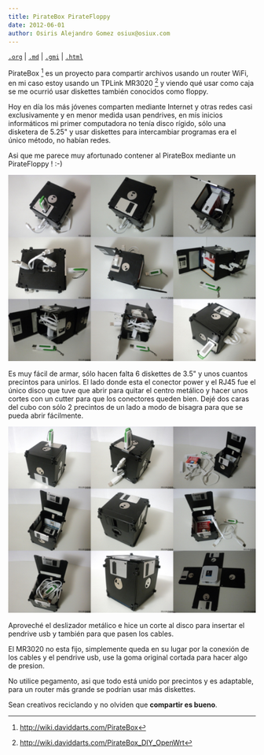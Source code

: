```yaml
---
title: PirateBox PirateFloppy
date: 2012-06-01
author: Osiris Alejandro Gomez osiux@osiux.com
---
```


[`.org`](https://gitlab.com/osiux/osiux.gitlab.io/-/raw/master/2012-06-01-pirate-box-floppy-disk.org) |
[`.md`](https://gitlab.com/osiux/osiux.gitlab.io/-/raw/master/2012-06-01-pirate-box-floppy-disk.md) |
[`.gmi`](gemini://gmi.osiux.com/2012-06-01-pirate-box-floppy-disk.gmi) |
[`.html`](https://osiux.gitlab.io/2012-06-01-pirate-box-floppy-disk.html)

PirateBox [^1] es un proyecto para compartir archivos usando un router
WiFi, en mi caso estoy usando un TPLink MR3020 [^2] y viendo qué usar
como caja se me ocurrió usar diskettes también conocidos como floppy.

Hoy en día los más jóvenes comparten mediante Internet y otras redes
casi exclusivamente y en menor medida usan pendrives, en mis inicios
informáticos mi primer computadora no tenía disco rígido, sólo una
disketera de 5.25\" y usar diskettes para intercambiar programas era el
único método, no habían redes.

Asi que me parece muy afortunado contener al PirateBox mediante un
PirateFloppy ! :-)

[![](img/pirate-box-floppy-disk-640-01.jpg)](https://osiux.com/img/pirate-box-floppy-disk-1280-01.jpg)

Es muy fácil de armar, sólo hacen falta 6 diskettes de 3.5\" y unos
cuantos precintos para unirlos. El lado donde esta el conector power y
el RJ45 fue el único disco que tuve que abrir para quitar el centro
metálico y hacer unos cortes con un cutter para que los conectores
queden bien. Dejé dos caras del cubo con sólo 2 precintos de un lado a
modo de bisagra para que se pueda abrir fácilmente.

[![](img/pirate-box-floppy-disk-640-02.jpg)](https://osiux.com/img/pirate-box-floppy-disk-1280-02.jpg)

Aproveché el deslizador metálico e hice un corte al disco para insertar
el pendrive usb y también para que pasen los cables.

El MR3020 no esta fijo, simplemente queda en su lugar por la conexión de
los cables y el pendrive usb, use la goma original cortada para hacer
algo de presion.

No utilice pegamento, asi que todo está unido por precintos y es
adaptable, para un router más grande se podrían usar más diskettes.

Sean creativos reciclando y no olviden que **compartir es bueno**.

[^1]: <http://wiki.daviddarts.com/PirateBox>

[^2]: <http://wiki.daviddarts.com/PirateBox_DIY_OpenWrt>
